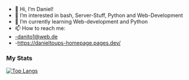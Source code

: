 - 👋 Hi, I’m Daniel!
- 👀 I’m interested in bash, Server-Stuff, Python and Web-Development
- 🌱 I’m currently learning Web-development and Python
- 📫 How to reach me:
-   -danito1@web.de
-   -https://danieltoups-homepage.pages.dev/

### My Stats
[![Top Langs](https://github-readme-stats.vercel.app/api/top-langs/?Deus00Judex)](https://github.com/anuraghazra/github-readme-stats)
<!---
Deus00Judex/Deus00Judex is a ✨ special ✨ repository because its `README.md` (this file) appears on your GitHub profile.
You can click the Preview link to take a look at your changes.
--->
